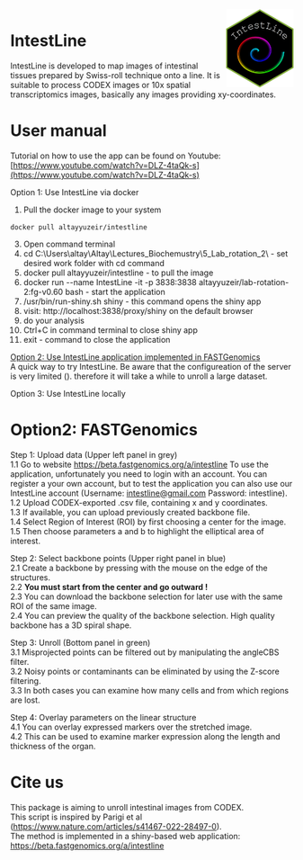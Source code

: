 <img src="IntestLine-Logo.png" align="right" width=120 height=139 alt="" />

# IntestLine 
IntestLine is developed to map images of intestinal tissues prepared by Swiss-roll technique onto a line. It is suitable to process CODEX images or 10x spatial transcriptomics images, basically any images providing xy-coordinates.

# User manual
Tutorial on how to use the app can be found on Youtube: [https://www.youtube.com/watch?v=DLZ-4taQk-s](https://www.youtube.com/watch?v=DLZ-4taQk-s)

Option 1: Use IntestLine via docker
1. Pull the docker image to your system

  ```
  docker pull altayyuzeir/intestline
  ```
  
3. Open command terminal
4. cd C:\Users\altay\Altay\Lectures_Biochemustry\5_Lab_rotation_2\ - set desired work folder with cd command
5. docker pull altayyuzeir/intestline - to pull the image
6. docker run --name IntestLine -it -p 3838:3838 altayyuzeir/lab-rotation-2:fg-v0.60 bash - start the application
7. /usr/bin/run-shiny.sh shiny - this command opens the shiny app
8. visit: http://localhost:3838/proxy/shiny on the default browser
9. do your analysis
10. Ctrl+C in command terminal to close shiny app
11. exit - command to close the application

[Option 2: Use IntestLine application implemented in FASTGenomics](#option2-fastgenomics)\
A quick way to try IntestLine. Be aware that the configureation of the server is very limited (). therefore it will take a while to unroll a large dataset.

Option 3: Use IntestLine locally

# Option2: FASTGenomics
Step 1: Upload data (Upper left panel in grey)\
1.1 Go to website https://beta.fastgenomics.org/a/intestline To use the application, unfortunately you need to login with an account. You can register a your own account, but to test the application you can also use our IntestLine account (Username: intestline@gmail.com Password: intestline).\
1.2 Upload CODEX-exported .csv file, containing x and y coordinates.\
1.3 If available, you can upload previously created backbone file.\
1.4 Select Region of Interest (ROI) by first choosing a center for the image.\
1.5 Then choose parameters a and b to highlight the elliptical area of interest.

Step 2: Select backbone points (Upper right panel in blue)\
2.1 Create a backbone by pressing with the mouse on the edge of the structures.\
2.2 **You must start from the center and go outward !**\
2.3 You can download the backbone selection for later use with the same ROI of the same image.\
2.4 You can preview the quality of the backbone selection. High quality backbone has a 3D spiral shape.

Step 3: Unroll (Bottom panel in green)\
3.1 Misprojected points can be filtered out by manipulating the angleCBS filter.\
3.2 Noisy points or contaminants can be eliminated by using the Z-score filtering.\
3.3 In both cases you can examine how many cells and from which regions are lost.

Step 4: Overlay parameters on the linear structure\
4.1 You can overlay expressed markers over the stretched image.\
4.2 This can be used to examine marker expression along the length and thickness of the organ.

# Cite us

This package is aiming to unroll intestinal images from CODEX.\
This script is inspired by Parigi et al (https://www.nature.com/articles/s41467-022-28497-0). \
The method is implemented in a shiny-based web application: https://beta.fastgenomics.org/a/intestline


